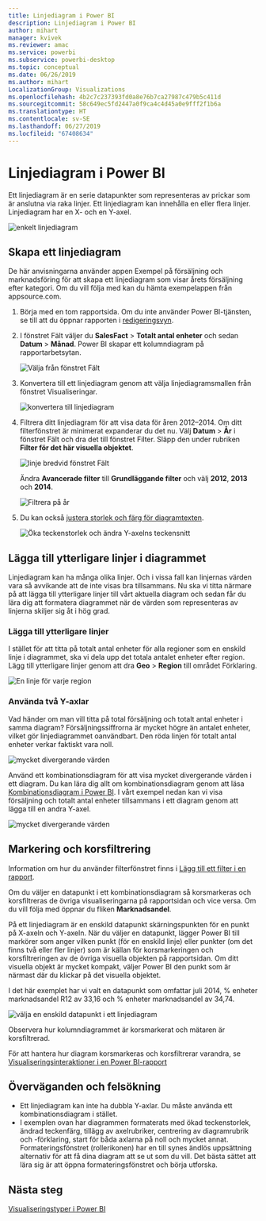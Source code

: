 ```yaml
---
title: Linjediagram i Power BI
description: Linjediagram i Power BI
author: mihart
manager: kvivek
ms.reviewer: amac
ms.service: powerbi
ms.subservice: powerbi-desktop
ms.topic: conceptual
ms.date: 06/26/2019
ms.author: mihart
LocalizationGroup: Visualizations
ms.openlocfilehash: 4b2c7c237393fd0a8e76b7ca27987c479b5c411d
ms.sourcegitcommit: 58c649ec5fd2447a0f9ca4c4d45a0e9fff2f1b6a
ms.translationtype: HT
ms.contentlocale: sv-SE
ms.lasthandoff: 06/27/2019
ms.locfileid: "67408634"
---
```

# <a name="line-charts-in-power-bi"></a>Linjediagram i Power BI
Ett linjediagram är en serie datapunkter som representeras av prickar som är anslutna via raka linjer. Ett linjediagram kan innehålla en eller flera linjer. Linjediagram har en X- och en Y-axel. 

![enkelt linjediagram](media/power-bi-line-charts/power-bi-line.png)

## <a name="create-a-line-chart"></a>Skapa ett linjediagram
De här anvisningarna använder appen Exempel på försäljning och marknadsföring för att skapa ett linjediagram som visar årets försäljning efter kategori. Om du vill följa med kan du hämta exempelappen från appsource.com.

1. Börja med en tom rapportsida. Om du inte använder Power BI-tjänsten, se till att du öppnar rapporten i [redigeringsvyn](../service-interact-with-a-report-in-editing-view.md).

2. I fönstret Fält väljer du **SalesFact** \> **Totalt antal enheter** och sedan **Datum** > **Månad**.  Power BI skapar ett kolumndiagram på rapportarbetsytan.

    ![Välja från fönstret Fält](media/power-bi-line-charts/power-bi-step1.png)

4. Konvertera till ett linjediagram genom att välja linjediagramsmallen från fönstret Visualiseringar. 

    ![konvertera till linjediagram](media/power-bi-line-charts/power-bi-convert-to-line.png)
   

4. Filtrera ditt linjediagram för att visa data för åren 2012–2014. Om ditt filterfönstret är minimerat expanderar du det nu. Välj **Datum** \> **År** i fönstret Fält och dra det till fönstret Filter. Släpp den under rubriken **Filter för det här visuella objektet**. 
     
    ![linje bredvid fönstret Fält](media/power-bi-line-charts/power-bi-year-filter.png)

    Ändra **Avancerade filter** till **Grundläggande filter** och välj **2012**, **2013** och **2014**.

    ![Filtrera på år](media/power-bi-line-charts/power-bi-filter-year.png)

6. Du kan också [justera storlek och färg för diagramtexten](power-bi-visualization-customize-title-background-and-legend.md). 

    ![Öka teckenstorlek och ändra Y-axelns teckensnitt](media/power-bi-line-charts/power-bi-line-3years.png)

## <a name="add-additional-lines-to-the-chart"></a>Lägga till ytterligare linjer i diagrammet
Linjediagram kan ha många olika linjer. Och i vissa fall kan linjernas värden vara så avvikande att de inte visas bra tillsammans. Nu ska vi titta närmare på att lägga till ytterligare linjer till vårt aktuella diagram och sedan får du lära dig att formatera diagrammet när de värden som representeras av linjerna skiljer sig åt i hög grad. 

### <a name="add-additional-lines"></a>Lägga till ytterligare linjer
I stället för att titta på totalt antal enheter för alla regioner som en enskild linje i diagrammet, ska vi dela upp det totala antalet enheter efter region. Lägg till ytterligare linjer genom att dra **Geo** > **Region** till området Förklaring.

   ![En linje för varje region](media/power-bi-line-charts/power-bi-line-regions.png)


### <a name="use-two-y-axes"></a>Använda två Y-axlar
Vad händer om man vill titta på total försäljning och totalt antal enheter i samma diagram? Försäljningssiffrorna är mycket högre än antalet enheter, vilket gör linjediagrammet oanvändbart. Den röda linjen för totalt antal enheter verkar faktiskt vara noll.

   ![mycket divergerande värden](media/power-bi-line-charts/power-bi-diverging.png)

Använd ett kombinationsdiagram för att visa mycket divergerande värden i ett diagram. Du kan lära dig allt om kombinationsdiagram genom att läsa [Kombinationsdiagram i Power BI](power-bi-visualization-combo-chart.md). I vårt exempel nedan kan vi visa försäljning och totalt antal enheter tillsammans i ett diagram genom att lägga till en andra Y-axel. 

   ![mycket divergerande värden](media/power-bi-line-charts/power-bi-dual-axes.png)

## <a name="highlighting-and-cross-filtering"></a>Markering och korsfiltrering
Information om hur du använder filterfönstret finns i [Lägg till ett filter i en rapport](../power-bi-report-add-filter.md).

Om du väljer en datapunkt i ett kombinationsdiagram så korsmarkeras och korsfiltreras de övriga visualiseringarna på rapportsidan och vice versa. Om du vill följa med öppnar du fliken **Marknadsandel**.  

På ett linjediagram är en enskild datapunkt skärningspunkten för en punkt på X-axeln och Y-axeln. När du väljer en datapunkt, lägger Power BI till markörer som anger vilken punkt (för en enskild linje) eller punkter (om det finns två eller fler linjer) som är källan för korsmarkeringen och korsfiltreringen av de övriga visuella objekten på rapportsidan. Om ditt visuella objekt är mycket kompakt, väljer Power BI den punkt som är närmast där du klickar på det visuella objektet.

I det här exemplet har vi valt en datapunkt som omfattar juli 2014, % enheter marknadsandel R12 av 33,16 och % enheter marknadsandel av 34,74.

![välja en enskild datapunkt i ett linjediagram](media/power-bi-line-charts/power-bi-single-select.png)

Observera hur kolumndiagrammet är korsmarkerat och mätaren är korsfiltrerad.

För att hantera hur diagram korsmarkeras och korsfiltrerar varandra, se [Visualiseringsinteraktioner i en Power BI-rapport](../service-reports-visual-interactions.md)

## <a name="considerations-and-troubleshooting"></a>Överväganden och felsökning
* Ett linjediagram kan inte ha dubbla Y-axlar.  Du måste använda ett kombinationsdiagram i stället.
* I exemplen ovan har diagrammen formaterats med ökad teckenstorlek, ändrad teckenfärg, tillägg av axelrubriker, centrering av diagramrubrik och -förklaring, start för båda axlarna på noll och mycket annat. Formateringsfönstret (rollerikonen) har en till synes ändlös uppsättning alternativ för att få dina diagram att se ut som du vill. Det bästa sättet att lära sig är att öppna formateringsfönstret och börja utforska.

## <a name="next-steps"></a>Nästa steg

[Visualiseringstyper i Power BI](power-bi-visualization-types-for-reports-and-q-and-a.md)


